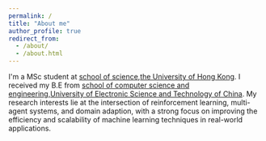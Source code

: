 ```yaml
---
permalink: /
title: "About me"
author_profile: true
redirect_from: 
  - /about/
  - /about.html
---
```


I'm a MSc student at [school of science](https://www.scifac.hku.hk/),[the University of Hong Kong](https://www.hku.hk/). I received my B.E from [school of computer science and engineering](https://www.scse.uestc.edu.cn/),[University of Electronic Science and Technology of China](https://www.uestc.edu.cn/). 
My research interests lie at the intersection of reinforcement learning, multi-agent systems, and domain adaption, with a strong focus on improving the efficiency and scalability of machine learning techniques in real-world applications. 

